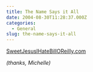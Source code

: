 ```yaml
---
title: The Name Says it All
date: 2004-08-30T11:28:37.000Z
categories:
  - General
slug: the-name-says-it-all
---
```

[SweetJesusIHateBillOReilly.com][1]

_(thanks, Michelle)_



 [1]: http://www.sweetjesusihatebilloreilly.com/
